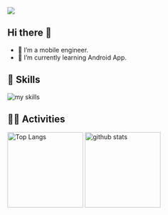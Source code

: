 ![](https://komarev.com/ghpvc/?username=Nkot117&label=PROFILE+VIEWS)

## Hi there 👋
- 📱 I’m a mobile engineer.
- 🤖 I’m currently learning Android App.

## 🌱 Skills
<img alt="my skills" src="https://skillicons.dev/icons?theme=dark&perline=7&i=html,css,js,ts,angular,kotlin,git,figma,github,vscode,postgres" />
<br>

## 🏃‍♀️ Activities
<div align="left"> 
  <img alt="Top Langs" height="170px" src="https://github-readme-stats.vercel.app/api?username=Nkot117&theme=vue-dark&layout=compact" />
  <img alt="github stats" height="170px" src="https://github-readme-stats.vercel.app/api/top-langs/?username=Nkot117&theme=vue-dark&layout=compact" />
</div>
